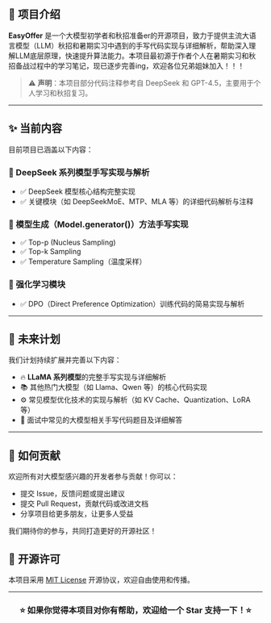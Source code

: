 
## 📝 项目介绍

**EasyOffer** 是一个大模型初学者和秋招准备er的开源项目，致力于提供主流大语言模型（LLM）秋招和暑期实习中遇到的手写代码实现与详细解析，帮助深入理解LLM底层原理，快速提升算法能力。本项目最初源于作者个人在暑期实习和秋招备战过程中的学习笔记，现已逐步完善ing，欢迎各位兄弟姐妹加入！！！

> ⚠️ **声明**：本项目部分代码注释参考自 DeepSeek 和 GPT-4.5，主要用于个人学习和秋招复习。

---

## ✨ 当前内容

目前项目已涵盖以下内容：

### 📌 DeepSeek 系列模型手写实现与解析
- ✅ DeepSeek 模型核心结构完整实现
- ✅ 关键模块（如 DeepSeekMoE、MTP、MLA 等）的详细代码解析与注释

### 📌 模型生成（Model.generator()）方法手写实现
- ✅ Top-p (Nucleus Sampling)
- ✅ Top-k Sampling
- ✅ Temperature Sampling（温度采样）

### 📌 强化学习模块
- ✅ DPO（Direct Preference Optimization）训练代码的简易实现与解析

---

## 🚧 未来计划

我们计划持续扩展并完善以下内容：

- 🔥 **LLaMA 系列模型**的完整手写实现与详细解析
- 📚 其他热门大模型（如 Llama、Qwen 等）的核心代码实现
- ⚙️ 常见模型优化技术的实现与解析（如 KV Cache、Quantization、LoRA 等）
- 📝 面试中常见的大模型相关手写代码题目及详细解答

---

## 🤝 如何贡献

欢迎所有对大模型感兴趣的开发者参与贡献！你可以：

- 提交 Issue，反馈问题或提出建议
- 提交 Pull Request，贡献代码或改进文档
- 分享项目给更多朋友，让更多人受益

我们期待你的参与，共同打造更好的开源社区！

## 📜 开源许可

本项目采用 [MIT License](LICENSE) 开源协议，欢迎自由使用和传播。

---

<div align="center">
  <h3>⭐ 如果你觉得本项目对你有帮助，欢迎给一个 Star 支持一下！⭐</h3>
</div>
